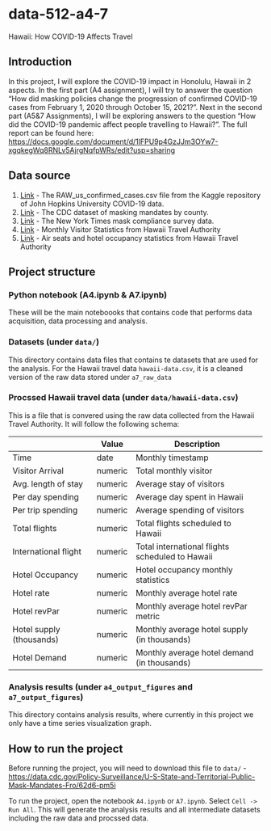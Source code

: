# data-512-a4-7

Hawaii: How COVID-19 Affects Travel

## Introduction
In this project, I will explore the COVID-19 impact in Honolulu, Hawaii in 2 aspects. In the first part (A4 assignment), I will try to answer the question “How did masking policies change the progression of confirmed COVID-19 cases from February 1, 2020 through October 15, 2021?”. Next in the second part (A5&7 Assignments), I will be exploring answers to the question “How did the COVID-19 pandemic affect people travelling to Hawaii?”. The full report can be found here: https://docs.google.com/document/d/1lFPU9p4GzJJm3OYw7-xgqkegWq8RNLv5AjrgNqfpWRs/edit?usp=sharing

## Data source
1. [Link](https://www.kaggle.com/antgoldbloom/covid19-data-from-john-hopkins-university?select=RAW_us_confirmed_cases.csv) - The RAW_us_confirmed_cases.csv file from the Kaggle repository of John Hopkins University COVID-19 data.
2. [Link](https://data.cdc.gov/Policy-Surveillance/U-S-State-and-Territorial-Public-Mask-Mandates-Fro/62d6-pm5i) - The CDC dataset of masking mandates by county.
3. [Link](https://github.com/nytimes/covid-19-data/tree/master/mask-use) - The New York Times mask compliance survey data.
4. [Link](https://www.hawaiitourismauthority.org/research/monthly-visitor-statistics/) - Monthly Visitor Statistics from Hawaii Travel Authority
5. [Link](https://www.hawaiitourismauthority.org/research/infrastructure-research/) - Air seats and hotel occupancy statistics from Hawaii Travel Authority

## Project structure

### Python notebook (A4.ipynb & A7.ipynb)
These will be the main noteboooks that contains code that performs data acquisition, data processing and analysis.

### Datasets (under `data/`)
This directory contains data files that contains te datasets that are used for the analysis. For the Hawaii travel data `hawaii-data.csv`, it is a cleaned version of the raw data stored under `a7_raw_data`

### Procssed Hawaii travel data (under `data/hawaii-data.csv`)
This is a file that is convered using the raw data collected from the Hawaii Travel Authority. It will follow the following schema:

|                          | Value   | Description                                     |
|--------------------------|---------|-------------------------------------------------|
| Time                     | date    | Monthly timestamp                               |
| Visitor Arrival          | numeric | Total monthly visitor                           |
| Avg. length of stay      | numeric | Average stay of visitors                        |
| Per day spending         | numeric | Average day spent in Hawaii                     |
| Per trip spending        | numeric | Average spending of visitors                    |
| Total flights            | numeric | Total flights scheduled to Hawaii               |
| International flight     | numeric | Total international flights scheduled to Hawaii |
| Hotel Occupancy          | numeric | Hotel occupancy monthly statistics              |
| Hotel rate               | numeric | Monthly average hotel rate                      |
| Hotel revPar             | numeric | Monthly average hotel revPar metric             |
| Hotel supply (thousands) | numeric | Monthly average hotel supply (in thousands)     |
| Hotel Demand             | numeric | Monthly average hotel demand (in thousands)     |

### Analysis results (under `a4_output_figures` and `a7_output_figures`)
This directory contains analysis results, where currently in this project we only have a time series visualization graph.

## How to run the project
Before running the project, you will need to download this file to `data/` - https://data.cdc.gov/Policy-Surveillance/U-S-State-and-Territorial-Public-Mask-Mandates-Fro/62d6-pm5i

To run the project, open the notebook `A4.ipynb` or  `A7.ipynb`. Select `Cell -> Run All`. This will generate the analysis results and all intermediate datasets including the raw data and procssed data.
